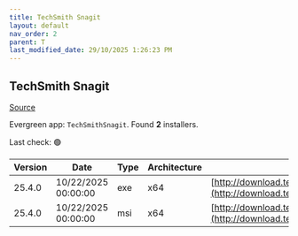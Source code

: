 ```yaml
---
title: TechSmith Snagit
layout: default
nav_order: 2
parent: T
last_modified_date: 29/10/2025 1:26:23 PM
---
```


## TechSmith Snagit

[Source](https://www.techsmith.com/)

Evergreen app: `TechSmithSnagit`. Found **2** installers.

Last check: 🟢

| Version | Date                | Type | Architecture | URI                                                                                                                            |
| ------- | ------------------- | ---- | ------------ | ------------------------------------------------------------------------------------------------------------------------------ |
| 25.4.0  | 10/22/2025 00:00:00 | exe  | x64          | [http://download.techsmith.com/snagit/releases/2540/snagit.exe](http://download.techsmith.com/snagit/releases/2540/snagit.exe) |
| 25.4.0  | 10/22/2025 00:00:00 | msi  | x64          | [http://download.techsmith.com/snagit/releases/2540/snagit.msi](http://download.techsmith.com/snagit/releases/2540/snagit.msi) |
